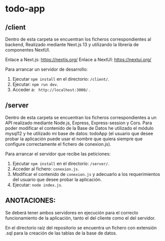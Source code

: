 # todo-app

## /client

Dentro de esta carpeta se encuentran los ficheros correspondientes al backend, Realizado mediante Next.js 13 y utilizando la librería de componentes NextUI.

Enlace a Next.js: https://nextjs.org/
Enlace a NextUI: https://nextui.org/

Para arrancar un servidor de desarrollo:

1. Ejecutar `npm install` en el directorio: `/client/`.
2. Ejecutar: `npm run dev`.
3. Acceder a: ` http://localhost:3000/` .

## /server

Dentro de esta carpeta se encuentran los ficheros correspondientes a un API realizado mediante Node.js, Express, Express-session y Cors. 
Para poder modificar el contenido de la Base de Datos he utilizado el módulo mysql12 y he utilizado mi base de datos: todoApp (el usuario que desee probar la aplicación puede usar el nombre que quiera siempre que configure correctamente el fichero de conexion.js).

Para arrancar el servidor que recibe las peticiones: 

1. Ejecutar `npm install` en el directorio: `/server/`.
2. Acceder al fichero: `conexion.js`.
3. Modificar el contenido de `conexion.js` y adecuarlo a los requerimientos del usuario que desee probar la aplicación.
4. Ejecutar: `node index.js`.

## ANOTACIONES:

Se deberá tener ambos servidores en ejecución para el correcto funcionamiento de la aplicación, tanto el del cliente como el del servidor.

En el directorio raíz del repositorio se encuentra un fichero con extensión .sql para la creación de las tablas de la base de datos.
